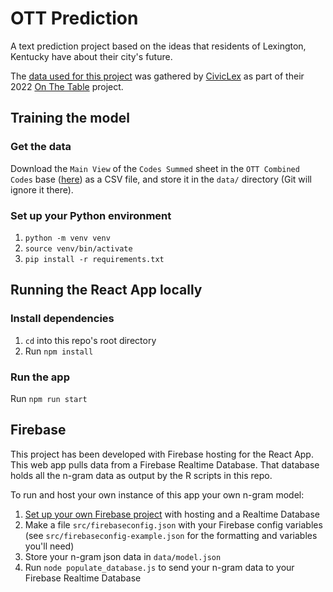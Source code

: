 # OTT Prediction

A text prediction project based on the ideas that residents of Lexington, Kentucky have about their city's future.

The [data used for this project](https://static1.squarespace.com/static/61819f627baf68009186fb50/t/62b236b49282122e7044db59/1655846584979/OTT+Posters+for+Website.pdf) was gathered by [CivicLex](https://www.civiclex.org/) as part of their 2022 [On The Table](https://www.ottlex.org/) project.

## Training the model
### Get the data
Download the `Main View` of the `Codes Summed` sheet in the `OTT Combined Codes` base ([here](https://airtable.com/appp6FXqZn3f9OqZ7/tblCEGDPjQRiqyFKE/viwuISWqMnfkhG1j1?blocks=hide)) as a CSV file, and store it in the `data/` directory (Git will ignore it there).

### Set up your Python environment
1. `python -m venv venv`
1. `source venv/bin/activate`
1. `pip install -r requirements.txt`

## Running the React App locally
### Install dependencies
1. `cd` into this repo's root directory
1. Run `npm install`

### Run the app
Run `npm run start`

## Firebase
This project has been developed with Firebase hosting for the React App. This web app pulls data from a Firebase Realtime Database. That database holds all the n-gram data as output by the R scripts in this repo.

To run and host your own instance of this app your own n-gram model:
1. [Set up your own Firebase project](https://cloud.google.com/firestore/docs/client/get-firebase) with hosting and a Realtime Database
1. Make a file `src/firebaseconfig.json` with your Firebase config variables (see `src/firebaseconfig-example.json` for the formatting and variables you'll need)
1. Store your n-gram json data in `data/model.json`
1. Run `node populate_database.js` to send your n-gram data to your Firebase Realtime Database
